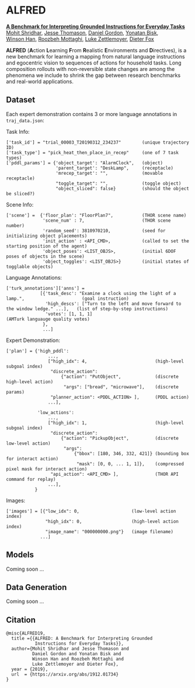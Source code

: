 # ALFRED

[<b>A Benchmark for Interpreting Grounded Instructions for Everyday Tasks</b>](https://arxiv.org/abs/1912.01734)  
[Mohit Shridhar](https://mohitshridhar.com/), [Jesse Thomason](https://jessethomason.com/), [Daniel Gordon](https://homes.cs.washington.edu/~xkcd/), [Yonatan Bisk](https://yonatanbisk.com/),  
[Winson Han](https://allenai.org/team.html), [Roozbeh Mottaghi](http://roozbehm.info/), [Luke Zettlemoyer](https://www.cs.washington.edu/people/faculty/lsz), [Dieter Fox](https://homes.cs.washington.edu/~fox/)

**ALFRED** (**A**ction **L**earning **F**rom **R**ealistic **E**nvironments and **D**irectives), is a new benchmark for learning a mapping from natural language instructions and egocentric vision to sequences of actions for household tasks. Long composition rollouts with non-reversible state changes are among the phenomena we include to shrink the gap between research benchmarks and real-world applications.

## Dataset

Each expert demonstration contains 3 or more language annotations in `traj_data.json`:

Task Info:
```
['task_id'] = "trial_00003_T20190312_234237"        (unique trajectory ID)
['task_type'] = "pick_heat_then_place_in_recep"     (one of 7 task types)
['pddl_params'] = {'object_target': "AlarmClock",   (object)
                   'parent_target': "DeskLamp",     (receptacle)
                   'mrecep_target': "",             (movable receptacle)
                   "toggle_target": "",             (toggle object)
                   "object_sliced": false}          (should the object be sliced?)
```

Scene Info:
```
['scene'] =  {'floor_plan': "FloorPlan7",           (THOR scene name)
              'scene_num' : 7,                      (THOR scene number)
              'random_seed': 3810970210,            (seed for initializing object placements)
              'init_action' : <API_CMD>,            (called to set the starting position of the agent)
              'object_poses': <LIST_OBJS>,          (initial 6DOF poses of objects in the scene)
              'object_toggles': <LIST_OBJS>}        (initial states of togglable objects)
```

Language Annotations:
```
['turk_annotations']['anns'] =  
             [{'task_desc': "Examine a clock using the light of a lamp.",                      (goal instruction) 
               'high_descs': ["Turn to the left and move forward to the window ledge." ...],   (list of step-by-step instructions)
               'votes': [1, 1, 1]                                                              (AMTurk languauge quality votes)
              },
              ...]
```

Expert Demonstration:
```
['plan'] = {'high_pddl':
                ...,
                ["high_idx": 4,                          (high-level subgoal index)
                 "discrete_action":                    
                     {"action": "PutObject",             (discrete high-level action)
                      "args": ["bread", "microwave"],    (discrete params)
                 "planner_action": <PDDL_ACTION> ],      (PDDL action)
                ...],
                 
            'low_actions': 
                ...,
                ["high_idx": 1,                          (high-level subgoal index)
                 "discrete_action":
                     {"action": "PickupObject",          (discrete low-level action)
                      "args": 
                          {"bbox": [180, 346, 332, 421]} (bounding box for interact action)
                           "mask": [0, 0, ... 1, 1]},    (compressed pixel mask for interact action)
                 "api_action": <API_CMD> ],              (THOR API command for replay)
                ...], 
           }
```

Images:
```
['images'] = [{"low_idx": 0,                    (low-level action index)
               "high_idx": 0,                   (high-level action index)
               "image_name": "000000000.png"}   (image filename)
             ...]
```

## Models

Coming soon ...

## Data Generation

Coming soon ...

## Citation

```
@misc{ALFRED19,
  title ={{ALFRED: A Benchmark for Interpreting Grounded
           Instructions for Everyday Tasks}},
  author={Mohit Shridhar and Jesse Thomason and
          Daniel Gordon and Yonatan Bisk and
          Winson Han and Roozbeh Mottaghi and
          Luke Zettlemoyer and Dieter Fox},
  year = {2019},
  url  = {https://arxiv.org/abs/1912.01734}
}
```
